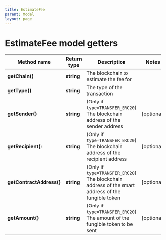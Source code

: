 ```yaml
---
title: EstimateFee
parent: Model
layout: page
---
```


# EstimateFee model getters

Method name | Return type | Description | Notes
------------ | ------------- | ------------- | -------------
**getChain()** | **string** | The blockchain to estimate the fee for |
**getType()** | **string** | The type of the transaction |
**getSender()** | **string** | (Only if <code>type=TRANSFER_ERC20</code>) The blockchain address of the sender address | [optional]
**getRecipient()** | **string** | (Only if <code>type=TRANSFER_ERC20</code>) The blockchain address of the recipient address | [optional]
**getContractAddress()** | **string** | (Only if <code>type=TRANSFER_ERC20</code>) The blockchain address of the smart address of the fungible token | [optional]
**getAmount()** | **string** | (Only if <code>type=TRANSFER_ERC20</code>) The amount of the fungible token to be sent | [optional]

